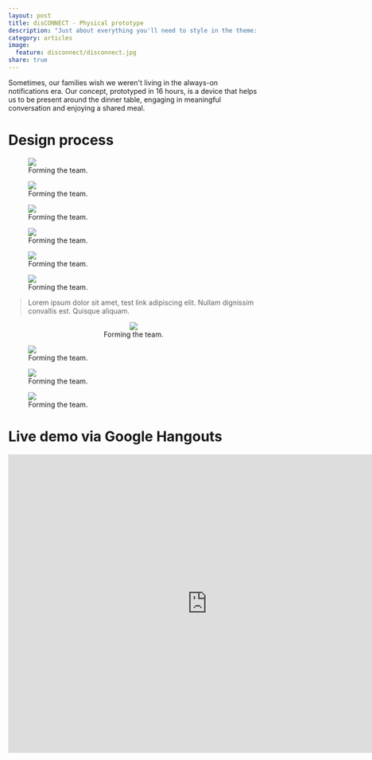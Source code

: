```yaml
---
layout: post
title: disCONNECT - Physical prototype
description: "Just about everything you'll need to style in the theme: headings, paragraphs, blockquotes, tables, code blocks, and more."
category: articles
image:
  feature: disconnect/disconnect.jpg
share: true
---
```


Sometimes, our families wish we weren't living in the always-on notifications era. Our concept, prototyped in 16 hours, is a device that helps us to be present around the dinner table, engaging in meaningful conversation and enjoying a shared meal.

# Design process
<figure>
	<img src="/images/disconnect/03-fun-discussion.jpg" />
	<figcaption>Forming the team.</figcaption>
</figure>

<figure>
	<img src="/images/disconnect/02-theme.jpg" />
	<figcaption>Forming the team.</figcaption>
</figure>

<figure>
	<img src="/images/disconnect/05-ideation-2.jpg" />
	<figcaption>Forming the team.</figcaption>
</figure>

<figure>
	<img src="/images/disconnect/06-ideation-3.jpg" />
	<figcaption>Forming the team.</figcaption>
</figure>

<figure>
	<img src="/images/disconnect/07-ideation-4.jpg" />
	<figcaption>Forming the team.</figcaption>
</figure>

<figure>
	<img src="/images/disconnect/08-prototyping-roleplay.jpg" />
	<figcaption>Forming the team.</figcaption>
</figure>

> Lorem ipsum dolor sit amet, test link adipiscing elit. Nullam dignissim convallis est. Quisque aliquam.

<figure>
	<center>
	<img src="/images/disconnect/10-prototyping-phone.jpg" />
	<figcaption>Forming the team.</figcaption>
	</center>
</figure>

<figure>
	<img src="/images/disconnect/11-prototyping-arduino.jpg" />
	<figcaption>Forming the team.</figcaption>
</figure>


<figure>
	<img src="/images/disconnect/12-prototype.jpg" />
	<figcaption>Forming the team.</figcaption>
</figure>


<figure>
	<img src="/images/disconnect/13-team.jpg" />
	<figcaption>Forming the team.</figcaption>
</figure>

# Live demo via Google Hangouts
<iframe src="http://player.vimeo.com/video/74595311?portrait=0" width="800" height="600" frameborder="0" webkitAllowFullScreen mozallowfullscreen allowFullScreen></iframe>

